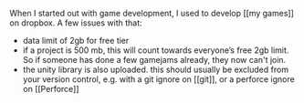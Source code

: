 When I started out with game development, I used to develop [[my games]]  on dropbox.
A few issues with that:
- data limit of 2gb for free tier
- if a project is 500 mb, this will count towards everyone’s free 2gb limit. So if someone has done a few gamejams already, they now can't join.
- the unity library is also uploaded. this should usually be excluded from your version control, e.g. with a git ignore on [[git]], or a perforce ignore on [[Perforce]]